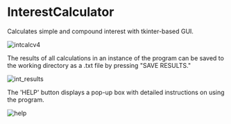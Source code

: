 # InterestCalculator
Calculates simple and compound interest with tkinter-based GUI.

![intcalcv4](https://user-images.githubusercontent.com/46793440/228720321-829dc3d6-2426-4611-b079-21059630cc5d.PNG)

The results of all calculations in an instance of the program can be saved to the working directory as a .txt file by pressing "SAVE RESULTS."

![int_results](https://github.com/nmk25/InterestCalculator/assets/46793440/76b4a67b-f03a-47e8-8c33-54ad206c4214)

The 'HELP' button displays a pop-up box with detailed instructions on using the program.

![help](https://github.com/nmk25/InterestCalculator/assets/46793440/6e3bbac7-a6d3-4a9d-b810-65fad1e4b4dc)
